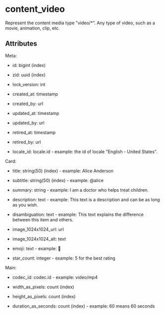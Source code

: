 # content_video

Represent the content media type "video/*". Any type of video, such as a movie, animation, clip, etc.


## Attributes

Meta:

  * id: bigint (index)

  * zid: uuid (index)

  * lock_version: int

  * created_at: timestamp

  * created_by: url

  * updated_at: timestamp

  * updated_by: url

  * retired_at: timestamp

  * retired_by: url

  * locale_id: locale.id - example: the id of locale "English - United States".

Card:

  * title: string(50) (index) - example: Alice Anderson

  * subtitle: string(50) (index) - example: @alice

  * summary: string - example: I am a doctor who helps treat children.

  * description: text - example: This text is a description and can be as long as you wish.

  * disambiguation: text - example: This text explains the difference between this item and others.

  * image_1024x1024_url: url

  * image_1024x1024_alt: text

  * emoji: text - example: 🚀

  * star_count: integer - example: 5 for the best rating

Main:

  * codec_id: codec.id - example: video/mp4

  * width_as_pixels: count (index)

  * height_as_pixels: count (index)

  * duration_as_seconds: count (index) - example: 60 means 60 seconds

